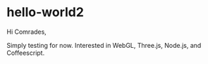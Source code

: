 # hello-world2

Hi Comrades,

Simply testing for now. Interested in WebGL, Three.js, Node.js, and Coffeescript.
